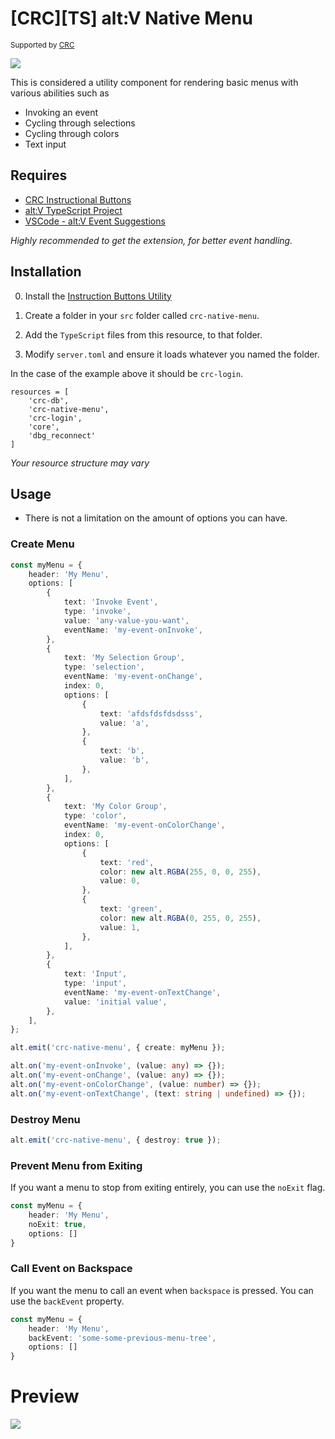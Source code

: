 # [CRC][TS] alt:V Native Menu

<sup>Supported by <a href="https://github.com/orgs/altv-crc/">CRC</a></sup>

![](https://i.imgur.com/guESOaO.png)

This is considered a utility component for rendering basic menus with various abilities such as

* Invoking an event
* Cycling through selections
* Cycling through colors
* Text input

## Requires

- [CRC Instructional Buttons](https://github.com/altv-crc/crc-instructional-buttons)
- [alt:V TypeScript Project](https://github.com/Stuyk/altv-typescript)
- [VSCode - alt:V Event Suggestions](https://marketplace.visualstudio.com/items?itemName=stuyk.altv-event-suggestions)

_Highly recommended to get the extension, for better event handling._

## Installation

0. Install the [Instruction Buttons Utility](https://github.com/altv-crc/crc-instructional-buttons)

1. Create a folder in your `src` folder called `crc-native-menu`.

2. Add the `TypeScript` files from this resource, to that folder.

3. Modify `server.toml` and ensure it loads whatever you named the folder.

In the case of the example above it should be `crc-login`.

```
resources = [ 
    'crc-db',
    'crc-native-menu',
    'crc-login',
    'core',
    'dbg_reconnect'
]
```

_Your resource structure may vary_

## Usage

* There is not a limitation on the amount of options you can have.

### Create Menu

```ts
const myMenu = {
    header: 'My Menu',
    options: [
        {
            text: 'Invoke Event',
            type: 'invoke',
            value: 'any-value-you-want',
            eventName: 'my-event-onInvoke',
        },
        {
            text: 'My Selection Group',
            type: 'selection',
            eventName: 'my-event-onChange',
            index: 0,
            options: [
                {
                    text: 'afdsfdsfdsdsss',
                    value: 'a',
                },
                {
                    text: 'b',
                    value: 'b',
                },
            ],
        },
        {
            text: 'My Color Group',
            type: 'color',
            eventName: 'my-event-onColorChange',
            index: 0,
            options: [
                {
                    text: 'red',
                    color: new alt.RGBA(255, 0, 0, 255),
                    value: 0,
                },
                {
                    text: 'green',
                    color: new alt.RGBA(0, 255, 0, 255),
                    value: 1,
                },
            ],
        },
        {
            text: 'Input',
            type: 'input',
            eventName: 'my-event-onTextChange',
            value: 'initial value',
        },
    ],
};

alt.emit('crc-native-menu', { create: myMenu });

alt.on('my-event-onInvoke', (value: any) => {});
alt.on('my-event-onChange', (value: any) => {});
alt.on('my-event-onColorChange', (value: number) => {});
alt.on('my-event-onTextChange', (text: string | undefined) => {});
```

### Destroy Menu

```ts
alt.emit('crc-native-menu', { destroy: true });
```

### Prevent Menu from Exiting

If you want a menu to stop from exiting entirely, you can use the `noExit` flag.

```ts
const myMenu = {
    header: 'My Menu',
    noExit: true,
    options: []
}
```

### Call Event on Backspace

If you want the menu to call an event when `backspace` is pressed. You can use the `backEvent` property.

```ts
const myMenu = {
    header: 'My Menu',
    backEvent: 'some-some-previous-menu-tree',
    options: []
}
```


# Preview

![](https://i.imgur.com/EQ30tXS.png)